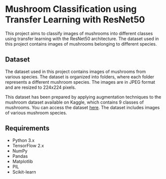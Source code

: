 # Mushroom Classification using Transfer Learning with ResNet50

This project aims to classify images of mushrooms into different classes using transfer learning with the ResNet50 architecture. The dataset used in this project contains images of mushrooms belonging to different species.

## Dataset

The dataset used in this project contains images of mushrooms from various species. The dataset is organized into folders, where each folder represents a different mushroom species. The images are in JPEG format and are resized to 224x224 pixels.

This dataset has been prepared by applying augmentation techniques to the mushroom dataset available on Kaggle, which contains 9 classes of mushrooms. You can access the dataset [here](https://www.kaggle.com/datasets/esmabaer/mushrooms3). The dataset includes images of various mushroom species.


## Requirements

- Python 3.x
- TensorFlow 2.x
- NumPy
- Pandas
- Matplotlib
- PIL
- Scikit-learn
